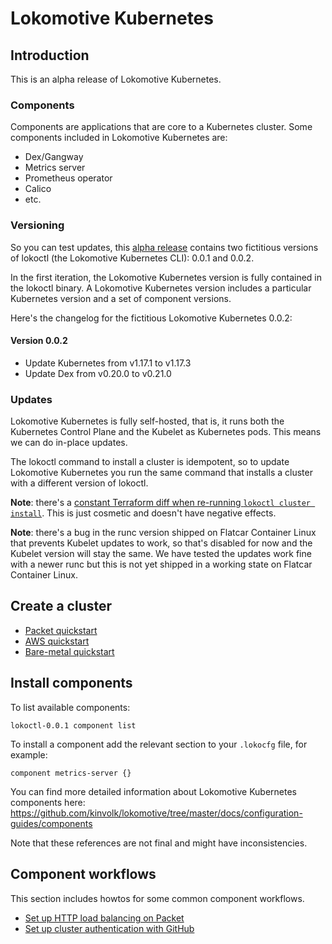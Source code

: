 # Lokomotive Kubernetes

## Introduction

This is an alpha release of Lokomotive Kubernetes.

### Components

Components are applications that are core to a Kubernetes cluster.
Some components included in Lokomotive Kubernetes are:

* Dex/Gangway
* Metrics server
* Prometheus operator
* Calico
* etc.

### Versioning

So you can test updates, this [alpha release](https://github.com/kinvolk/lokomotive-kubernetes-alpha/releases/tag/v0.0.1) contains two fictitious versions of lokoctl (the Lokomotive Kubernetes CLI): 0.0.1 and 0.0.2.

In the first iteration, the Lokomotive Kubernetes version is fully contained in the lokoctl binary.
A Lokomotive Kubernetes version includes a particular Kubernetes version and a set of component versions.

Here's the changelog for the fictitious Lokomotive Kubernetes 0.0.2:

#### Version 0.0.2

- Update Kubernetes from v1.17.1 to v1.17.3
- Update Dex from v0.20.0 to v0.21.0

### Updates

Lokomotive Kubernetes is fully self-hosted, that is, it runs both the Kubernetes Control Plane and the Kubelet as Kubernetes pods.
This means we can do in-place updates.

The lokoctl command to install a cluster is idempotent, so to update Lokomotive Kubernetes you run the same command that installs a cluster with a different version of lokoctl.

**Note**: there's a [constant Terraform diff when re-running `lokoctl cluster install`](https://github.com/kinvolk/lokomotive/issues/24). This is just cosmetic and doesn't have negative effects.

**Note**: there's a bug in the runc version shipped on Flatcar Container Linux that prevents Kubelet updates to work, so that's disabled for now and the Kubelet version will stay the same.
We have tested the updates work fine with a newer runc but this is not yet shipped in a working state on Flatcar Container Linux.

## Create a cluster

* [Packet quickstart](packet.md)
* [AWS quickstart](aws.md)
* [Bare-metal quickstart](bare-metal.md)

## Install components

To list available components:

```console
lokoctl-0.0.1 component list
```

To install a component add the relevant section to your `.lokocfg` file, for example:

```hcl
component metrics-server {}
```

You can find more detailed information about Lokomotive Kubernetes components here: https://github.com/kinvolk/lokomotive/tree/master/docs/configuration-guides/components

Note that these references are not final and might have inconsistencies.

## Component workflows

This section includes howtos for some common component workflows.

* [Set up HTTP load balancing on Packet](load-balancing.md)
* [Set up cluster authentication with GitHub](github-auth.md)
